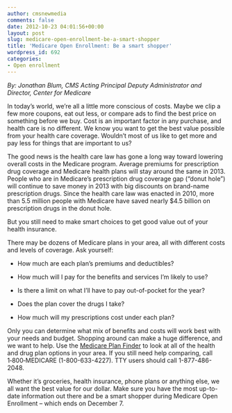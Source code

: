 ```yaml
---
author: cmsnewmedia
comments: false
date: 2012-10-23 04:01:56+00:00
layout: post
slug: medicare-open-enrollment-be-a-smart-shopper
title: 'Medicare Open Enrollment: Be a smart shopper'
wordpress_id: 692
categories:
- Open enrollment
---
```


_By: Jonathan Blum, CMS Acting Principal Deputy Administrator and Director, Center for Medicare_

In today’s world, we’re all a little more conscious of costs. Maybe we clip a few more coupons, eat out less, or compare ads to find the best price on something before we buy. Cost is an important factor in any purchase, and health care is no different. We know you want to get the best value possible from your health care coverage. Wouldn’t most of us like to get more and pay less for things that are important to us?

The good news is the health care law has gone a long way toward lowering overall costs in the Medicare program. Average premiums for prescription drug coverage and Medicare health plans will stay around the same in 2013. People who are in Medicare’s prescription drug coverage gap (“donut hole”) will continue to save money in 2013 with big discounts on brand-name prescription drugs. Since the health care law was enacted in 2010, more than 5.5 million people with Medicare have saved nearly $4.5 billion on prescription drugs in the donut hole. 

But you still need to make smart choices to get good value out of your health insurance.

There may be dozens of Medicare plans in your area, all with different costs and levels of coverage. Ask yourself:



	
  * How much are each plan’s premiums and deductibles?

	
  * How much will I pay for the benefits and services I’m likely to use?

	
  * Is there a limit on what I’ll have to pay out-of-pocket for the year?

	
  * Does the plan cover the drugs I take?

	
  * How much will my prescriptions cost under each plan?


Only you can determine what mix of benefits and costs will work best with your needs and budget. Shopping around can make a huge difference, and we want to help. Use the [Medicare Plan Finder](http://www.medicare.gov/find-a-plan) to look at all of the health and drug plan options in your area. If you still need help comparing, call 1‑800‑MEDICARE (1-800-633-4227). TTY users should call 1-877-486-2048. 

Whether it’s groceries, health insurance, phone plans or anything else, we all want the best value for our dollar. Make sure you have the most up-to-date information out there and be a smart shopper during Medicare Open Enrollment – which ends on December 7.
